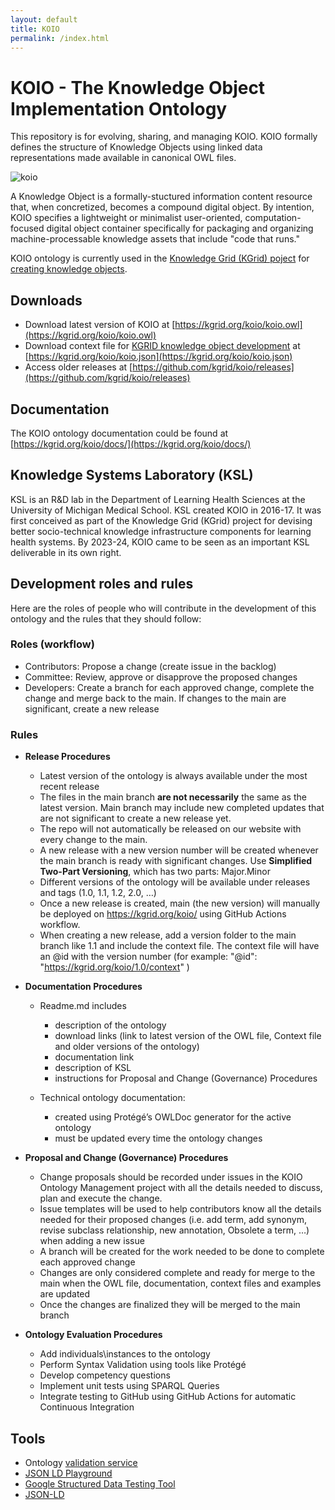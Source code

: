 ```yaml
---
layout: default
title: KOIO
permalink: /index.html
---
```


# KOIO - The Knowledge Object Implementation Ontology
This repository is for evolving, sharing, and managing KOIO. KOIO formally defines the structure of Knowledge Objects using linked data representations made available in canonical OWL files. 

![koio](https://github.com/user-attachments/assets/0e343d5b-ed53-4023-97ad-67c6b87a5856)


A Knowledge Object is a formally-stuctured information content resource that, when concretized, becomes a compound digital object. By intention, KOIO specifies a lightweight or minimalist user-oriented, computation-focused digital object container specifically for packaging and organizing machine-processable knowledge assets that include "code that runs."

KOIO ontology is currently used in the [Knowledge Grid (KGrid) poject](https://github.com/kgrid/specs/blob/master/docs/evolving-conceptual-model.md) for [creating knowledge objects](https://github.com/kgrid/specs/blob/master/docs/kgrid-knowledge-objects.md).

## Downloads
- Download latest version of KOIO at [https://kgrid.org/koio/koio.owl](https://kgrid.org/koio/koio.owl)
- Download context file for [KGRID knowledge object development](https://github.com/kgrid/specs/blob/master/docs/kgrid-knowledge-objects.md) at [https://kgrid.org/koio/koio.json](https://kgrid.org/koio/koio.json)
- Access older releases at [https://github.com/kgrid/koio/releases](https://github.com/kgrid/koio/releases)

## Documentation
The KOIO ontology documentation could be found at [https://kgrid.org/koio/docs/](https://kgrid.org/koio/docs/)

## Knowledge Systems Laboratory (KSL)
KSL is an R&D lab in the Department of Learning Health Sciences at the University of Michigan Medical School. KSL created KOIO in 2016-17. It was first conceived as part of the Knowledge Grid (KGrid) project for devising better socio-technical knowledge infrastructure components for learning health systems. By 2023-24, KOIO came to be seen as an important KSL deliverable in its own right.

## Development roles and rules
Here are the roles of people who will contribute in the development of this ontology and the rules that they should follow:

### Roles (workflow)
- Contributors: Propose a change (create issue in the backlog)
- Committee: Review, approve or disapprove the proposed changes 
- Developers: Create a branch for each approved change, complete the change and merge back to the main. If changes to the main are significant, create a new release

### Rules
- **Release Procedures**
    - Latest version of the ontology is always available under the most recent release
    - The files in the main branch **are not necessarily** the same as the latest version. Main branch may include new completed updates that are not significant to create a new release yet.
    - The repo will not automatically be released on our website with every change to the main.
    - A new release with a new version number will be created whenever the main branch is ready with significant changes. Use **Simplified Two-Part Versioning**, which has two parts: Major.Minor
    - Different versions of the ontology will be available under releases and tags (1.0, 1.1, 1.2, 2.0, …)
    - Once a new release is created, main (the new version) will manually be deployed on https://kgrid.org/koio/ using GitHub Actions workflow.
    - When creating a new release, add a version folder to the main branch like 1.1 and include the context file. The context file will have an @id with the version number (for example: "@id": "https://kgrid.org/koio/1.0/context" )

- **Documentation Procedures**
    - Readme.md includes
        - description of the ontology
        - download links (link to latest version of the OWL file, Context file and older versions of the ontology)
        - documentation link 
        - description of KSL
        - instructions for Proposal and Change (Governance) Procedures

    - Technical ontology documentation: 
        - created using Protégé’s OWLDoc generator for the active ontology
        - must be updated every time the ontology changes 

- **Proposal and Change (Governance) Procedures**
    - Change proposals should be recorded under issues in the KOIO Ontology Management project with all the details needed to discuss, plan and execute the change. 
    - Issue templates will be used to help contributors know all the details needed for their proposed changes (i.e. add term, add synonym, revise subclass relationship, new annotation, Obsolete a term, …) when adding a new issue
    - A branch will be created for the work needed to be done to complete each approved change 
    - Changes are only considered complete and ready for merge to the main when the OWL file, documentation, context files and examples are updated
    - Once the changes are finalized they will be merged to the main branch 

- **Ontology Evaluation Procedures**    
    - Add individuals\instances to the ontology
    - Perform Syntax Validation using tools like Protégé
    - Develop competency questions
    - Implement unit tests using SPARQL Queries
    - Integrate testing to GitHub using GitHub Actions for automatic Continuous Integration


## Tools
- Ontology [validation service](http://iot.ee.surrey.ac.uk/SSNValidation/)
- [JSON LD Playground](https://json-ld.org/playground/)
- [Google Structured Data Testing Tool](https://search.google.com/structured-data/testing-tool)
- [JSON-LD](http://www.w3.org/TR/json-ld/)

